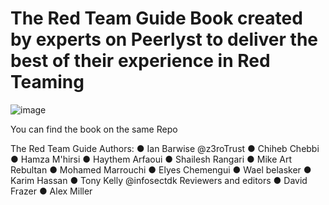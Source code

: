 # The Red Team Guide Book created by experts on Peerlyst to deliver the best of their experience in Red Teaming 

![image](https://github.com/HamzaMhirsi/The-Red-Team-Guide/assets/42467250/52170d33-b4e3-473f-b06a-d0c16c8be941)

You can find the book on the same Repo

The Red Team Guide
Authors:
● Ian Barwise @z3roTrust
● Chiheb Chebbi
● Hamza M'hirsi
● Haythem Arfaoui
● Shailesh Rangari
● Mike Art Rebultan
● Mohamed Marrouchi
● Elyes Chemengui
● Wael belasker
● Karim Hassan
● Tony Kelly @infosectdk
Reviewers and editors
● David Frazer
● Alex Miller

